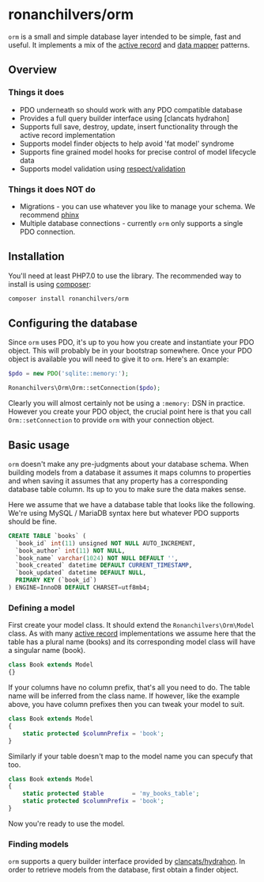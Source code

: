 # ronanchilvers/orm

`orm` is a small and simple database layer intended to be simple, fast and useful. It
implements a mix of the [active record] and [data mapper] patterns.

## Overview

### Things it does

* PDO underneath so should work with any PDO compatible database
* Provides a full query builder interface using [clancats hydrahon]
* Supports full save, destroy, update, insert functionality through the active record implementation
* Supports model finder objects to help avoid 'fat model' syndrome
* Supports fine grained model hooks for precise control of model lifecycle data
* Supports model validation using [respect/validation]

### Things it does NOT do

* Migrations - you can use whatever you like to manage your schema. We recommend [phinx]
* Multiple database connections - currently `orm` only supports a single PDO connection.

## Installation

You'll need at least PHP7.0 to use the library. The recommended way to install is using [composer]:

```bash
composer install ronanchilvers/orm
```

## Configuring the database

Since `orm` uses PDO, it's up to you how you create and instantiate your PDO object. This
will probably be in your bootstrap somewhere. Once your PDO object is available you
will need to give it to `orm`. Here's an example:

```php
$pdo = new PDO('sqlite::memory:');

Ronanchilvers\Orm\Orm::setConnection($pdo);
```

Clearly you will almost certainly not be using a `:memory:` DSN in practice. However
you create your PDO object, the crucial point here is that you call `Orm::setConnection`
to provide `orm` with your connection object.

## Basic usage

`orm` doesn't make any pre-judgments about your database schema. When building models
from a database it assumes it maps columns to properties and when saving it assumes
that any property has a corresponding database table column. Its up to you to make
sure the data makes sense.

Here we assume that we have a database table that looks like the following. We're
using MySQL / MariaDB syntax here but whatever PDO supports should be fine.

```sql
CREATE TABLE `books` (
  `book_id` int(11) unsigned NOT NULL AUTO_INCREMENT,
  `book_author` int(11) NOT NULL,
  `book_name` varchar(1024) NOT NULL DEFAULT '',
  `book_created` datetime DEFAULT CURRENT_TIMESTAMP,
  `book_updated` datetime DEFAULT NULL,
  PRIMARY KEY (`book_id`)
) ENGINE=InnoDB DEFAULT CHARSET=utf8mb4;
```

### Defining a model

First create your model class. It should extend the `Ronanchilvers\Orm\Model`
class. As with many [active record] implementations we assume here that the table
has a plural name (books) and its corresponding model class will have a singular
name (book).

```php
class Book extends Model
{}
```

If your columns have no column prefix, that's all you need to do. The table name
will be inferred from the class name. If however, like the example above, you have
column prefixes then you can tweak your model to suit.

```php
class Book extends Model
{
    static protected $columnPrefix = 'book';
}
```

Similarly if your table doesn't map to the model name you can specufy that too.

```php
class Book extends Model
{
    static protected $table        = 'my_books_table';
    static protected $columnPrefix = 'book';
}
```

Now you're ready to use the model.

### Finding models

`orm` supports a query builder interface provided by [clancats/hydrahon]. In order
to retrieve models from the database, first obtain a finder object.


[active record]: https://en.wikipedia.org/wiki/Active_record_pattern
[data mapper]: https://en.wikipedia.org/wiki/Data_mapper_pattern
[clancats/hydrahon]: https://clancats.io/hydrahon/master/
[respect/validation]: https://github.com/respect/validation
[phinx]: https://phinx.org/
[composer]: https://getcomposer.org/
